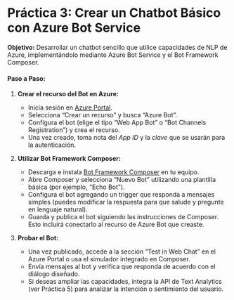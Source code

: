 # Práctica 3: Crear un Chatbot Básico con Azure Bot Service  
**Objetivo:** Desarrollar un chatbot sencillo que utilice capacidades de NLP de Azure, implementándolo mediante Azure Bot Service y el Bot Framework Composer.

#### Paso a Paso:

1. **Crear el recurso del Bot en Azure:**
   - Inicia sesión en [Azure Portal](https://portal.azure.com).
   - Selecciona “Crear un recurso” y busca “Azure Bot”.
   - Configura el bot (elige el tipo “Web App Bot” o “Bot Channels Registration”) y crea el recurso.
   - Una vez creado, toma nota del *App ID* y la *clave* que se usarán para la autenticación.

2. **Utilizar Bot Framework Composer:**
   - Descarga e instala [Bot Framework Composer](https://github.com/microsoft/BotFramework-Composer) en tu equipo.
   - Abre Composer y selecciona “Nuevo Bot” utilizando una plantilla básica (por ejemplo, “Echo Bot”).
   - Configura el bot agregando un trigger que responda a mensajes simples (puedes modificar la respuesta para que salude y pregunte en lenguaje natural).
   - Guarda y publica el bot siguiendo las instrucciones de Composer. Esto incluirá conectarlo al recurso de Azure Bot que creaste.

3. **Probar el Bot:**
   - Una vez publicado, accede a la sección “Test in Web Chat” en el Azure Portal o usa el simulador integrado en Composer.
   - Envía mensajes al bot y verifica que responda de acuerdo con el diálogo diseñado.
   - Si deseas ampliar las capacidades, integra la API de Text Analytics (ver Práctica 5) para analizar la intención o sentimiento del usuario.